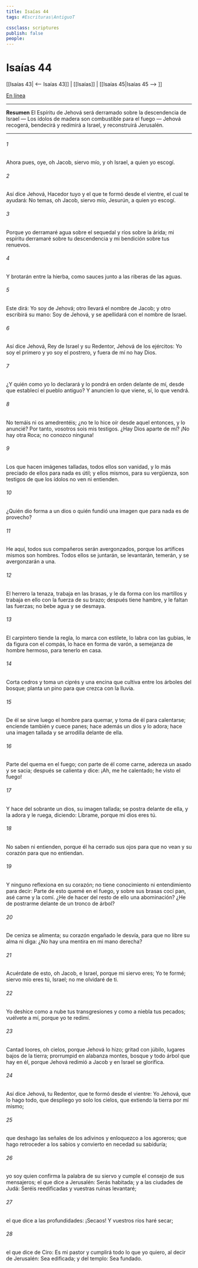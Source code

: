 ```yaml
---
title: Isaías 44
tags: #Escrituras\AntiguoT

cssclass: scriptures
publish: false
people:
---
```


# Isaías 44
[[Isaías 43| <-- Isaías 43]] | [[Isaías]] | [[Isaías 45|Isaías 45 --> ]]

[En línea](https://churchofjesuschrist.org/study/scriptures/ot/isa/44?lang=spa)

---
__Resumen__
El Espíritu de Jehová será derramado sobre la descendencia de Israel — Los ídolos de madera son combustible para el fuego — Jehová recogerá, bendecirá y redimirá a Israel, y reconstruirá Jerusalén.

---
###### 1 
Ahora pues, oye, oh Jacob, siervo mío, y  oh Israel, a quien yo escogí.

###### 2 
Así dice Jehová, Hacedor tuyo y el que te formó desde el vientre, el cual te ayudará: No temas, oh Jacob, siervo mío, Jesurún, a quien yo escogí.

###### 3 
Porque yo derramaré agua sobre el sequedal y ríos sobre la  árida; mi espíritu derramaré sobre tu descendencia y mi bendición sobre tus renuevos.

###### 4 
Y brotarán entre la hierba, como sauces junto a las riberas de las aguas.

###### 5 
Este dirá: Yo soy de Jehová; otro llevará el nombre de Jacob; y otro escribirá  su mano: Soy de Jehová, y se apellidará con el nombre de Israel.

###### 6 
Así dice Jehová, Rey de Israel y su Redentor, Jehová de los ejércitos: Yo soy el primero y yo soy el postrero, y fuera de mí no hay Dios.

###### 7 
¿Y quién como yo lo declarará y lo pondrá en orden delante de mí, desde que establecí el pueblo antiguo? Y anuncien lo que viene, sí, lo que vendrá.

###### 8 
No temáis ni os amedrentéis; ¿no te lo hice oír desde aquel entonces, y lo anuncié? Por tanto, vosotros sois mis testigos. ¿Hay Dios aparte de mí? ¡No hay otra Roca; no conozco ninguna!

###### 9 
Los que hacen imágenes talladas, todos ellos son vanidad, y lo más preciado de ellos para nada es útil; y ellos mismos, para su vergüenza, son testigos de que los ídolos no ven ni entienden.

###### 10 
¿Quién dio forma a un dios o quién fundió una imagen que para nada es de provecho?

###### 11 
He aquí, todos sus compañeros serán avergonzados, porque los artífices mismos son hombres. Todos ellos se juntarán, se levantarán, temerán, y se avergonzarán a una.

###### 12 
El herrero  la tenaza, trabaja en las brasas, y le da forma con los martillos y trabaja en ello con la fuerza de su brazo; después tiene hambre, y le faltan las fuerzas; no bebe agua y se desmaya.

###### 13 
El carpintero tiende la regla, lo marca con estilete, lo labra con las gubias, le da figura con el compás, lo hace en forma de varón, a semejanza de hombre hermoso, para tenerlo en casa.

###### 14 
Corta cedros y toma un ciprés y una encina que cultiva entre los árboles del bosque; planta un pino para que crezca con la lluvia.

###### 15 
De él se sirve luego el hombre para quemar, y toma de él para calentarse; enciende también  y cuece panes; hace además un dios y lo adora; hace una imagen tallada y se arrodilla delante de ella.

###### 16 
Parte del  quema en el fuego; con parte de él come carne, adereza un asado y se sacia; después se calienta y dice: ¡Ah, me he calentado; he visto el fuego!

###### 17 
Y hace del sobrante un dios, su imagen tallada; se postra delante de ella, y la adora y le ruega, diciendo: Líbrame, porque mi dios eres tú.

###### 18 
No saben ni entienden, porque él ha cerrado sus ojos para que no vean y su corazón para que no entiendan.

###### 19 
Y ninguno reflexiona en su corazón; no tiene conocimiento ni entendimiento para decir: Parte de esto quemé en el fuego, y sobre sus brasas cocí pan, asé carne y la comí. ¿He de hacer del resto de ello una abominación? ¿He de postrarme delante de un tronco de árbol?

###### 20 
De ceniza se alimenta; su corazón engañado le desvía, para que no libre su alma ni diga: ¿No hay una mentira en mi mano derecha?

###### 21 
Acuérdate de esto, oh Jacob, e Israel, porque mi siervo eres; Yo te formé; siervo mío eres tú, Israel; no me olvidaré de ti.

###### 22 
Yo deshice como a nube tus transgresiones y como a niebla tus pecados; vuélvete a mí, porque yo te redimí.

###### 23 
Cantad loores, oh cielos, porque Jehová lo hizo; gritad con júbilo, lugares bajos de la tierra; prorrumpid en alabanza montes, bosque y todo árbol que hay en él, porque Jehová redimió a Jacob y en Israel se glorifica.

###### 24 
Así dice Jehová, tu Redentor, que te formó desde el vientre: Yo Jehová, que lo hago todo, que despliego yo solo los cielos, que extiendo la tierra por mí mismo;

###### 25 
que deshago las señales de los adivinos y enloquezco a los agoreros; que hago retroceder a los sabios y convierto en necedad su sabiduría;

###### 26 
yo soy quien confirma la palabra de su siervo y cumple el consejo de sus mensajeros; el que dice a Jerusalén: Serás habitada; y a las ciudades de Judá: Seréis reedificadas y vuestras ruinas levantaré;

###### 27 
el que dice a las profundidades: ¡Secaos! Y vuestros ríos haré secar;

###### 28 
el que dice de Ciro: Es mi pastor y cumplirá todo lo que yo quiero, al decir de Jerusalén: Sea edificada; y del templo: Sea fundado.

